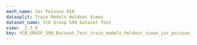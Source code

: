 ```yaml
---
mesh_name: Jar Poisson 010
datasplit: Train Models Holdout Views
dataset_name: Ycb Grasp 590 Dataset Test
view: _2_3_6
key: YCB_GRASP_590_Dataset_Test_train_models_holdout_views_jar_poisson_010__2_3_6
---
```

